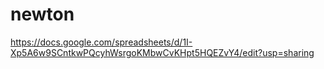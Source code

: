 # newton
https://docs.google.com/spreadsheets/d/1I-Xp5A6w9SCntkwPQcyhWsrgoKMbwCvKHpt5HQEZvY4/edit?usp=sharing
